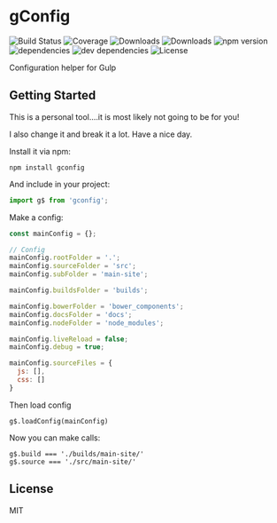 # gConfig

![Build Status](https://img.shields.io/travis/red2678/gConfig.svg)
![Coverage](https://img.shields.io/coveralls/red2678/gConfig.svg)
![Downloads](https://img.shields.io/npm/dm/gConfig.svg)
![Downloads](https://img.shields.io/npm/dt/gConfig.svg)
![npm version](https://img.shields.io/npm/v/gConfig.svg)
![dependencies](https://img.shields.io/david/red2678/gConfig.svg)
![dev dependencies](https://img.shields.io/david/dev/red2678/gConfig.svg)
![License](https://img.shields.io/npm/l/gConfig.svg)

Configuration helper for Gulp

## Getting Started

This is a personal tool....it is most likely not going to be for you!

I also change it and break it a lot. Have a nice day.

Install it via npm:

```shell
npm install gconfig
```

And include in your project:

```javascript
import g$ from 'gconfig';
```

Make a config:

```javascript
const mainConfig = {};

// Config
mainConfig.rootFolder = '.';
mainConfig.sourceFolder = 'src';
mainConfig.subFolder = 'main-site';

mainConfig.buildsFolder = 'builds';

mainConfig.bowerFolder = 'bower_components';
mainConfig.docsFolder = 'docs';
mainConfig.nodeFolder = 'node_modules';

mainConfig.liveReload = false;
mainConfig.debug = true;

mainConfig.sourceFiles = {
  js: [],
  css: []
}
```

Then load config

```
g$.loadConfig(mainConfig)
```

Now you can make calls:

```
g$.build === './builds/main-site/'
g$.source === './src/main-site/'
```


## License

MIT
